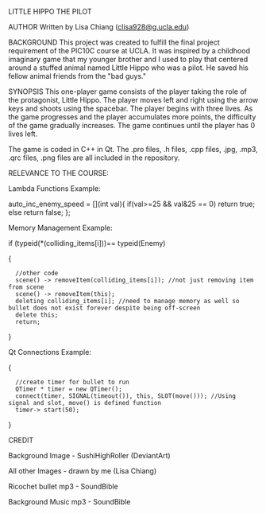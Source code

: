 LITTLE HIPPO THE PILOT

AUTHOR Written by Lisa Chiang (clisa928@g.ucla.edu)

BACKGROUND This project was created to fulfill the final project requirement of the PIC10C course at UCLA. It was inspired by a childhood imaginary game that my younger brother and I used to play that centered around a stuffed animal named Little Hippo who was a pilot. He saved his fellow animal friends from the "bad guys." 

SYNOPSIS This one-player game consists of the player taking the role of the protagonist, Little Hippo. The player moves left and right using the arrow keys and shoots using the spacebar. The player begins with three lives. As the game progresses and the player accumulates more points, the difficulty of the game gradually increases. The game continues until the player has 0 lives left. 

The game is coded in C++ in Qt. The .pro files, .h files, .cpp files, .jpg, .mp3, .qrc files, .png files are all included in the repository. 

RELEVANCE TO THE COURSE: 

Lambda Functions Example: 

   auto_inc_enemy_speed = [](int val){
      if(val>=25 && val&25 == 0) return true;
      else return false; 
   };

Memory Management Example: 

   if (typeid(*(colliding_items[i]))== typeid(Enemy)

   {   
   
      //other code
      scene() -> removeItem(colliding_items[i]); //not just removing item from scene
      scene() -> removeItem(this);
      deleting colliding_items[i]; //need to manage memory as well so bullet does not exist forever despite being off-screen
      delete this;
      return; 
   }
   
Qt Connections Example: 

   {
      
      //create timer for bullet to run
      QTimer * timer = new QTimer();
      connect(timer, SIGNAL(timeout()), this, SLOT(move())); //Using signal and slot, move() is defined function
      timer-> start(50);
   }

CREDIT

Background Image - SushiHighRoller (DeviantArt)

All other Images - drawn by me (Lisa Chiang)

Ricochet bullet mp3 - SoundBible

Background Music mp3 - SoundBible
